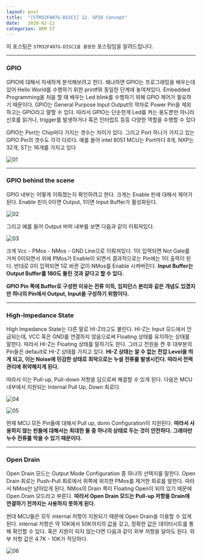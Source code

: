 ```yaml
---
layout: post
title:  "[STM32F407G-DISC1] 12. GPIO Concept"
date:   2020-02-12
categories: ARM ST
---
```


이 포스팅은 `STM32F407G-DISC1을 활용한` 포스팅임을 알려드립니다.

---
### GPIO

GPIO에 대해서 자세하게 분석해보려고 한다. 왜냐하면 GPIO는 프로그래밍을 배우는데 있어 Hello World를 수행하기 위한 printf와 동일한 단계에 놓여져있다. Embedded Programming을 처음 할 때 배우는 Led blink를 수행하기 위해 GPIO 제어가 필요하기 때문이다. GPIO는 General Purpose Input Output의 약자로 Power Pin을 제외하고는 GPIO라고 말할 수 있다. 따라서 GPIO는 단순한게 Led를 켜는 용도뿐만 아니라 신호를 읽거나, trigger를 발생하거나 혹은 인터럽트 등등 다양한 역할을 수행할 수 있다

GPIO는 Port는 Chip마다 가지는 갯수는 차이가 있다. 그리고 Port 하나가 가지고 있는 GPIO Pin의 갯수도 각각 다르다. 예를 들어 intel 8051 MCU는 Port마다 8개, NXP는 32개, ST는 16개를 가지고 있다


![01](https://drive.google.com/uc?id=1NBi8dvgdfuZleQU74_1NVVlizZGaEzgn)


---
### GPIO behind the scene

GPIO 내부는 어떻게 이뤄졌는지 확인하려고 한다. 크게는 Enable 핀에 대해서 제어가 된다. Enable 핀이 0이면 Output, 1이면 Input Buffer가 활성화된다.


![02](https://drive.google.com/uc?id=1w_c5BrARkTYKBNCNQjsLxM56-d6DCvYF)


그리고 예를 들어 Output 버퍼 내부를 보면 다음과 같이 이뤄져있다.


![03](https://drive.google.com/uc?id=1a0tA9UNAp0RWlJIX75JzcMyXp-EmxXiu)


크게 Vcc - PMos - NMos - GND Line으로 이뤄져있다. 1이 입력되면 Not Gate를 거쳐 0이되면서 위에 PMos가 Enable이 되면서 결과적으로는 Pin에는 1이 출력이 된다. 반대로 0이 입력되면 1로 바뀐 값이 NMos를 Enable 시켜버린다. __Input Buffer는 Output Buffer를 180도 돌린 것과 같다고 할 수 있다.__

__GPIO Pin 쪽에 Buffer로 구성한 이유는 전류 이득, 임피던스 분리와 같은 개념도 있겠지만 하나의 Pin에서 Output, Input을 구성하기 위함이다.__


---
### High-Impedance State

High Impedance State는 다른 말로 HI-Z라고도 불린다. HI-Z는 Input 모드에서 언급되는데, VCC 혹은 GND를 연결하지 않음으로써 Floating 상태를 유지하는 상태를 말한다. 따라서 HI-Z는 Floating 상태를 말하기도 한다. 그라고 전원을 켠 후 대부분의 Pin들은 default로 HI-Z 상태를 가지고 있다. __HI-Z 상태는 알 수 없는 전압 Level을 띄게 되고, 이는 Noise에 민감한 상태로 최악으로는 누설 전류를 발생시킨다. 따라서 전력 관리에 취약해지게 된다.__

따라서 이는 Pull-up, Pull-down 저항을 담으로써 해결할 수 있게 된다. 다음은 MCU 내부에서 지원되는 Internal Pull Up, Down 회로다.


![04](https://drive.google.com/uc?id=1fp2R_kCpjTx7gAvrqf3Ob1-rK50olZWm)


![05](https://drive.google.com/uc?id=1CnnZpGyEmGyLA5lhzlLzsjXx348rj5Sd)


현재 MCU 모든 Pin들에 대해서 Pull up, donn Configuration이 지원된다. __따라서 사용하지 않는 핀들에 대해서는 최대한 둘 중 하나의 상태로 두는 것이 안전하다. 그래야만 누수 전류를 막을 수 있기 때문이다.__


---
### Open Drain

Open Drain 모드는 Output Mode Configuration 중 하나의 선택지를 말한다. Open Drain 회로는 Push-Pull 회로에서 위쪽에 위치한 PMos를 제거한 회로를 말한다. 따라서 NMos만 남아있게 된다. NMos의 Drain 쪽이 Floating Open이 되어 있기 때문에 Open Drain 모드라고 부른다. __따라서 Open Drain 모드는 Pull-up 저항을 Drain에 연결하기 전까지는 사용하지 못하게 된다.__

현대 MCU들은 모두 internal 저항이 지원되기 때문에 Open Drain을 이용할 수 있게 된다. internal 저항은 약 10K에서 50K까지의 값을 갖고, 정확한 값은 데이터시트를 통해 확인할 수 있다. 혹은 지원이 되지 않는다면 다음과 같이 외부 저항을 달아도 된다. 외부 저항 값은 4.7K - 10K가 적당하다.


![06](https://drive.google.com/uc?id=1IAQl-1zwEsIrqumMSFMYZ8uwc3YmtrbV)
